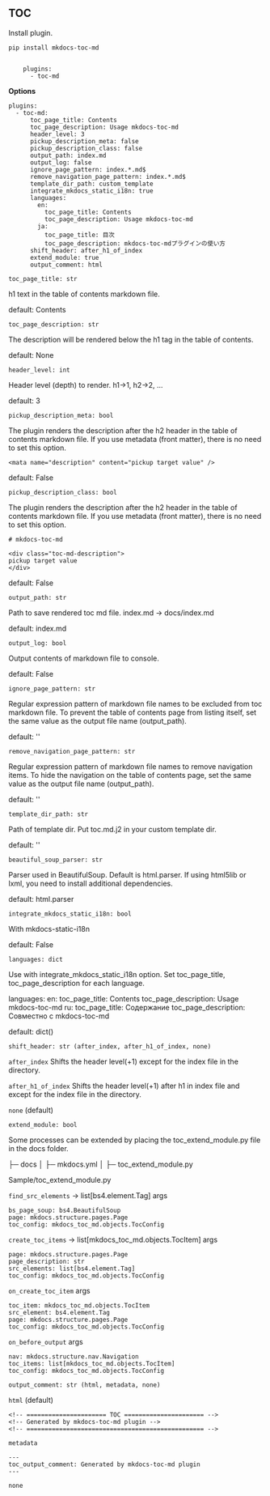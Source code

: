 
## TOC

Install plugin.

    pip install mkdocs-toc-md

``` title="mkdocs.yml"

    plugins:
      - toc-md
```

**Options**

```
plugins:
  - toc-md:
      toc_page_title: Contents
      toc_page_description: Usage mkdocs-toc-md
      header_level: 3
      pickup_description_meta: false
      pickup_description_class: false
      output_path: index.md
      output_log: false
      ignore_page_pattern: index.*.md$
      remove_navigation_page_pattern: index.*.md$
      template_dir_path: custom_template
      integrate_mkdocs_static_i18n: true
      languages:
        en:
          toc_page_title: Contents
          toc_page_description: Usage mkdocs-toc-md
        ja:
          toc_page_title: 目次
          toc_page_description: mkdocs-toc-mdプラグインの使い方
      shift_header: after_h1_of_index
      extend_module: true
      output_comment: html
```

`toc_page_title: str`

h1 text in the table of contents markdown file.

default: Contents

`toc_page_description: str`

The description will be rendered below the h1 tag in the table of contents.

default: None

`header_level: int`

Header level (depth) to render.
h1→1, h2→2, ...

default: 3

`pickup_description_meta: bool`

The plugin renders the description after the h2 header in the table of contents markdown file. If you use metadata (front matter), there is no need to set this option.

    <mata name="description" content="pickup target value" />

default: False

`pickup_description_class: bool`

The plugin renders the description after the h2 header in the table of contents markdown file. If you use metadata (front matter), there is no need to set this option.

    # mkdocs-toc-md

    <div class="toc-md-description">
    pickup target value
    </div>

default: False

`output_path: str`

Path to save rendered toc md file.
index.md → docs/index.md

default: index.md

`output_log: bool`

Output contents of markdown file to console.

default: False

`ignore_page_pattern: str`

Regular expression pattern of markdown file names to be excluded from toc markdown file.
To prevent the table of contents page from listing itself, set the same value as the output file name (output_path).

default: ''

`remove_navigation_page_pattern: str`

Regular expression pattern of markdown file names to remove navigation items.
To hide the navigation on the table of contents page, set the same value as the output file name (output_path).

default: ''

`template_dir_path: str`

Path of template dir. Put toc.md.j2 in your custom template dir.

default: ''

`beautiful_soup_parser: str`

Parser used in BeautifulSoup. Default is html.parser.
If using html5lib or lxml, you need to install additional dependencies.

default: html.parser

`integrate_mkdocs_static_i18n: bool`

With mkdocs-static-i18n

default: False

`languages: dict`

Use with integrate_mkdocs_static_i18n option. Set toc_page_title, toc_page_description for each language.

languages:
    en:
        toc_page_title: Contents
        toc_page_description: Usage mkdocs-toc-md
    ru:
        toc_page_title: Содержание
        toc_page_description: Совместно с mkdocs-toc-md 

default: dict()

`shift_header: str (after_index, after_h1_of_index, none)`

`after_index`
Shifts the header level(+1) except for the index file in the directory.

`after_h1_of_index`
Shifts the header level(+1) after h1 in index file and except for the index file in the directory.

`none` (default)

`extend_module: bool`

Some processes can be extended by placing the toc_extend_module.py file in the docs folder.

├─ docs
│  ├─ mkdocs.yml
│  ├─ toc_extend_module.py

Sample/toc_extend_module.py

`find_src_elements` -> list[bs4.element.Tag]
args

    bs_page_soup: bs4.BeautifulSoup
    page: mkdocs.structure.pages.Page
    toc_config: mkdocs_toc_md.objects.TocConfig

`create_toc_items` -> list[mkdocs_toc_md.objects.TocItem]
args

    page: mkdocs.structure.pages.Page
    page_description: str
    src_elements: list[bs4.element.Tag]
    toc_config: mkdocs_toc_md.objects.TocConfig

`on_create_toc_item`
args

    toc_item: mkdocs_toc_md.objects.TocItem
    src_element: bs4.element.Tag
    page: mkdocs.structure.pages.Page
    toc_config: mkdocs_toc_md.objects.TocConfig

`on_before_output`
args

    nav: mkdocs.structure.nav.Navigation
    toc_items: list[mkdocs_toc_md.objects.TocItem]
    toc_config: mkdocs_toc_md.objects.TocConfig

`output_comment: str (html, metadata, none)`

`html` (default)

    <!-- ====================== TOC ====================== -->
    <!-- Generated by mkdocs-toc-md plugin -->
    <!-- ================================================= -->

`metadata`

    ---
    toc_output_comment: Generated by mkdocs-toc-md plugin
    ---

`none`
